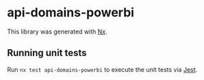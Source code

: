 <!-- gitbook-ignore -->

# api-domains-powerbi

This library was generated with [Nx](https://nx.dev).

## Running unit tests

Run `nx test api-domains-powerbi` to execute the unit tests via [Jest](https://jestjs.io).
